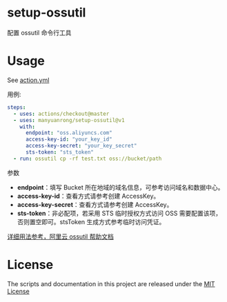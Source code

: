 # setup-ossutil

配置 ossutil 命令行工具

# Usage

See [action.yml](action.yml)

用例:

```yaml
steps:
  - uses: actions/checkout@master
  - uses: manyuanrong/setup-ossutil@v1
    with:
      endpoint: "oss.aliyuncs.com"
      access-key-id: "your_key_id"
      access-key-secret: "your_key_secret"
      sts-token: "sts_token"
  - run: ossutil cp -rf test.txt oss://bucket/path
```

参数

- **endpoint**：填写 Bucket 所在地域的域名信息，可参考访问域名和数据中心。
- **access-key-id**：查看方式请参考创建 AccessKey。
- **access-key-secret**：查看方式请参考创建 AccessKey。
- **sts-token**：非必配项，若采用 STS 临时授权方式访问 OSS 需要配置该项，否则置空即可。stsToken 生成方式参考临时访问凭证。

[详细用法参考，阿里云 ossutil 帮助文档](https://help.aliyun.com/document_detail/50452.html)

# License

The scripts and documentation in this project are released under the [MIT License](LICENSE)
